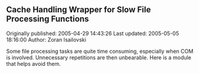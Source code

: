 ## Cache Handling Wrapper for Slow File Processing Functions

Originally published: 2005-04-29 14:43:26
Last updated: 2005-05-05 18:16:00
Author: Zoran Isailovski

Some file processing tasks are quite time consuming, especially when COM is involved. Unnecessary repetitions are then unbearable. Here is a module that helps avoid them.